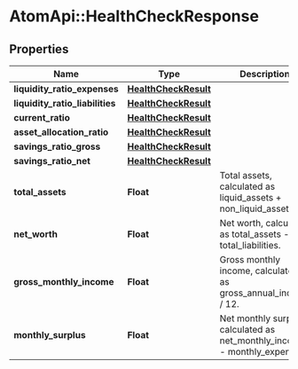 # AtomApi::HealthCheckResponse

## Properties
Name | Type | Description | Notes
------------ | ------------- | ------------- | -------------
**liquidity_ratio_expenses** | [**HealthCheckResult**](HealthCheckResult.md) |  | [optional] 
**liquidity_ratio_liabilities** | [**HealthCheckResult**](HealthCheckResult.md) |  | [optional] 
**current_ratio** | [**HealthCheckResult**](HealthCheckResult.md) |  | [optional] 
**asset_allocation_ratio** | [**HealthCheckResult**](HealthCheckResult.md) |  | [optional] 
**savings_ratio_gross** | [**HealthCheckResult**](HealthCheckResult.md) |  | [optional] 
**savings_ratio_net** | [**HealthCheckResult**](HealthCheckResult.md) |  | [optional] 
**total_assets** | **Float** | Total assets, calculated as liquid_assets + non_liquid_assets. | [optional] 
**net_worth** | **Float** | Net worth, calculated as total_assets - total_liabilities. | [optional] 
**gross_monthly_income** | **Float** | Gross monthly income, calculated as gross_annual_income / 12. | [optional] 
**monthly_surplus** | **Float** | Net monthly surplus, calculated as net_monthly_income - monthly_expenses. | [optional] 


